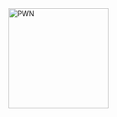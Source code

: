 <img src="https://pypi-camo.freetls.fastly.net/16d82a21c9635a10273ddd2595958d6c66216963/68747470733a2f2f6769746875622e636f6d2f47616c6c6f70736c65642f70776e746f6f6c732f626c6f622f737461626c652f646f63732f736f757263652f6c6f676f2e706e673f7261773d74727565" alt="PWN" width="200">
